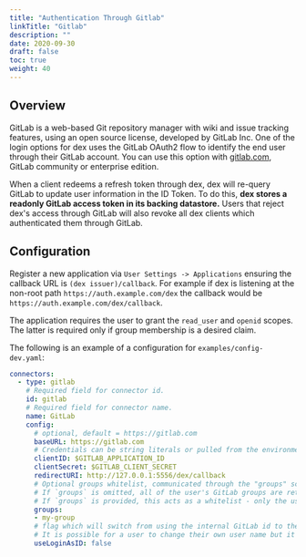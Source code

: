 ```yaml
---
title: "Authentication Through Gitlab"
linkTitle: "Gitlab"
description: ""
date: 2020-09-30
draft: false
toc: true
weight: 40
---
```


## Overview

GitLab is a web-based Git repository manager with wiki and issue tracking features, using an open source license, developed by GitLab Inc. One of the login options for dex uses the GitLab OAuth2 flow to identify the end user through their GitLab account. You can use this option with [gitlab.com](https://gitlab.com), GitLab community or enterprise edition.

When a client redeems a refresh token through dex, dex will re-query GitLab to update user information in the ID Token. To do this, __dex stores a readonly GitLab access token in its backing datastore.__ Users that reject dex's access through GitLab will also revoke all dex clients which authenticated them through GitLab.

## Configuration

Register a new application via `User Settings -> Applications` ensuring the callback URL is `(dex issuer)/callback`. For example if dex is listening at the non-root path `https://auth.example.com/dex` the callback would be `https://auth.example.com/dex/callback`.

The application requires the user to grant the `read_user` and `openid` scopes. The latter is required only if group membership is a desired claim.

The following is an example of a configuration for `examples/config-dev.yaml`:

```yaml
connectors:
  - type: gitlab
    # Required field for connector id.
    id: gitlab
    # Required field for connector name.
    name: GitLab
    config:
      # optional, default = https://gitlab.com
      baseURL: https://gitlab.com
      # Credentials can be string literals or pulled from the environment.
      clientID: $GITLAB_APPLICATION_ID
      clientSecret: $GITLAB_CLIENT_SECRET
      redirectURI: http://127.0.0.1:5556/dex/callback
      # Optional groups whitelist, communicated through the "groups" scope.
      # If `groups` is omitted, all of the user's GitLab groups are returned when the groups scope is present.
      # If `groups` is provided, this acts as a whitelist - only the user's GitLab groups that are in the configured `groups` below will go into the groups claim.  Conversely, if the user is not in any of the configured `groups`, the user will not be authenticated.
      groups:
      - my-group
      # flag which will switch from using the internal GitLab id to the users handle (@mention) as the user id.
      # It is possible for a user to change their own user name but it is very rare for them to do so
      useLoginAsID: false
```
